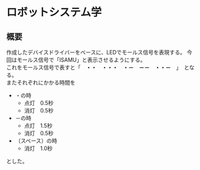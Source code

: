 # ロボットシステム学
## 概要
作成したデバイスドライバーをベースに、LEDでモールス信号を表現する。
今回はモールス信号で「ISAMU」と表示させるようにする。   
これをモールス信号で表すと「　**・・　・・・　・－　－－　・・－**　」　となる。    
またそれぞれにかかる時間を
- ・の時
   -  点灯　0.5秒
   -  消灯　0.5秒
- －の時
   -  点灯　1.5秒
   -  消灯　0.5秒
- （スペース）の時
   -  消灯　1.0秒

とした。
